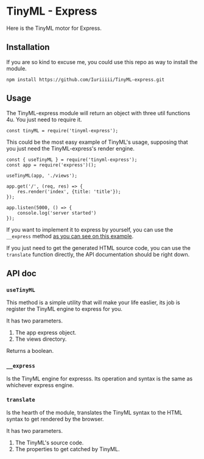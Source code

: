 # TinyML - Express
Here is the TinyML motor for Express.

## Installation
If you are so kind to excuse me, you could use this repo as way to install the module.

    npm install https://github.com/Iuriiiii/TinyML-express.git

## Usage

The TinyML-express module will return an object with three util functions 4u. You just need to require it.

    const tinyML = require('tinyml-express');



This could be the most easy example of TinyML's usage, supposing that you just need the TinyML-express's render engine.

    const { useTinyML } = require('tinyml-express');
    const app = require('express')();

    useTinyML(app, './views');

    app.get('/', (req, res) => {
        res.render('index', {title: 'title'});
    });

    app.listen(5000, () => {
        console.log('server started')
    });

If you want to implement it to express by yourself, you can use the `__express` method <a href="https://expressjs.com/es/4x/api.html#app.engine">as you can see on this example</a>.

If you just need to get the generated HTML source code, you can use the `translate` function directly, the API documentation should be right down.

## API doc

### `useTinyML`

This method is a simple utility that will make your life easlier, its job is register the TinyML engine to express for you.

It has two parameters.

1. The app express object.
2. The views directory.

Returns a boolean.

### `__express`

Is the TinyML engine for expresss. Its operation and syntax is the same as whichever express engine.

### `translate`

Is the hearth of the module, translates the TinyML syntax to the HTML syntax to get rendered by the browser.

It has two parameters.

1. The TinyML's source code.
2. The properties to get catched by TinyML.